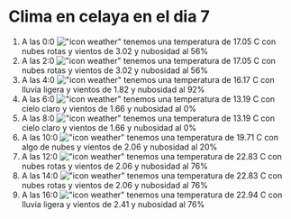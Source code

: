 # Clima en celaya en el dia 7

1. A las 0:0 !["icon weather"](http://openweathermap.org/img/w/04n.png) tenemos una temperatura de 17.05 C con nubes rotas y  vientos de 3.02 y nubosidad al 56%
1. A las 2:0 !["icon weather"](http://openweathermap.org/img/w/04n.png) tenemos una temperatura de 17.05 C con nubes rotas y  vientos de 3.02 y nubosidad al 56%
1. A las 4:0 !["icon weather"](http://openweathermap.org/img/w/10n.png) tenemos una temperatura de 16.17 C con lluvia ligera y  vientos de 1.82 y nubosidad al 92%
1. A las 6:0 !["icon weather"](http://openweathermap.org/img/w/01n.png) tenemos una temperatura de 13.19 C con cielo claro y  vientos de 1.66 y nubosidad al 0%
1. A las 8:0 !["icon weather"](http://openweathermap.org/img/w/01d.png) tenemos una temperatura de 13.19 C con cielo claro y  vientos de 1.66 y nubosidad al 0%
1. A las 10:0 !["icon weather"](http://openweathermap.org/img/w/02d.png) tenemos una temperatura de 19.71 C con algo de nubes y  vientos de 2.06 y nubosidad al 20%
1. A las 12:0 !["icon weather"](http://openweathermap.org/img/w/04d.png) tenemos una temperatura de 22.83 C con nubes rotas y  vientos de 2.06 y nubosidad al 76%
1. A las 14:0 !["icon weather"](http://openweathermap.org/img/w/04d.png) tenemos una temperatura de 22.83 C con nubes rotas y  vientos de 2.06 y nubosidad al 76%
1. A las 16:0 !["icon weather"](http://openweathermap.org/img/w/10d.png) tenemos una temperatura de 22.94 C con lluvia ligera y  vientos de 2.41 y nubosidad al 76%
